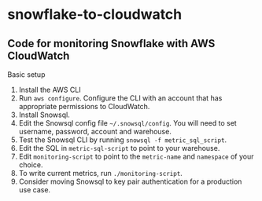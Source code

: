 # snowflake-to-cloudwatch
## Code for monitoring Snowflake with AWS CloudWatch

Basic setup

1. Install the AWS CLI
2. Run `aws configure`. Configure the CLI with an account that has appropriate permissions to CloudWatch.
3. Install Snowsql.
4. Edit the Snowsql config file `~/.snowsql/config`. You will need to set username, password, account and warehouse.
5. Test the Snowsql CLI by running `snowsql -f metric_sql_script`.
6. Edit the SQL in `metric-sql-script` to point to your warehouse.
7. Edit `monitoring-script` to point to the `metric-name` and `namespace` of your choice.
8. To write current metrics, run `./monitoring-script`.
9. Consider moving Snowsql to key pair authentication for a production use case.
